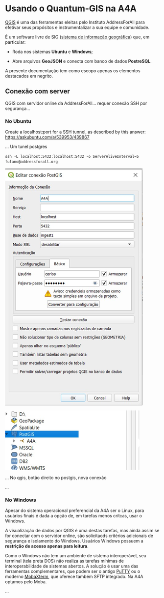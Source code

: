 # Usando o Quantum-GIS na A4A

[QGIS](https://en.wikipedia.org/wiki/QGIS) é uma das ferramentas eleitas pelo Instituto AddressForAll para efetivar seus propósitos e instrumentalizar a sua equipe e comunidade.

É um software livre de SIG ([sistema de informação geográfica](https://pt.wikipedia.org/wiki/Sistema_de_informa%C3%A7%C3%A3o_geogr%C3%A1fica)) que, em particular:

* Roda nos sistemas **Ubuntu** e **Windows**;

* Abre arquivos **GeoJSON** e conecta com banco de dados **PostreSQL**. 

A presente documentação tem como escopo apenas os elementos destacados em negrito.

## Conexão com server

QGIS com servidor online da AddressForAll... requer conexão SSH por segurança... 

### No Ubuntu

Create a localhost:port for a SSH tunnel, as described by this answer:   https://askubuntu.com/a/539953/439867

... Um tunel postgres

`ssh -L localhost:5432:localhost:5432 -o ServerAliveInterval=5 fulano@addressforall.org`

![](../_assets/usingTolls-QGIS-box1.jpeg)

![](../_assets/usingTolls-QGIS-box2.jpeg)

... No qgis, botão direito no postgis, nova conexão

...
 
### No Windows

Apesar do sistema operacional preferencial da A4A ser o Linux, para usuários finais é dada a opção de, em tarefas menos crítcas, usar o Windows. 

A visualização de dados por QGIS é uma destas tarefas, mas ainda assim se for conectar com o servidor online, são solicitaods critérios adicionais de segurança e isolamento do Windows. Usuários Windows possuem a **restrição de acesso apenas para leitura**.
 
Como o Windows não tem um ambiente de sistema interoperável, seu terminal (tela preta DOS) não realiza as tarefas mínimas de interoperabilidade de sistemas abertos.
A solução é usar uma das ferramentas complementares, que podem ser o antigo [PuTTY](https://www.putty.org/) ou o moderno [MobaXterm](https://mobaxterm.mobatek.net/), que oferece também SFTP integrado. Na A4A optamos pelo Moba.

...



